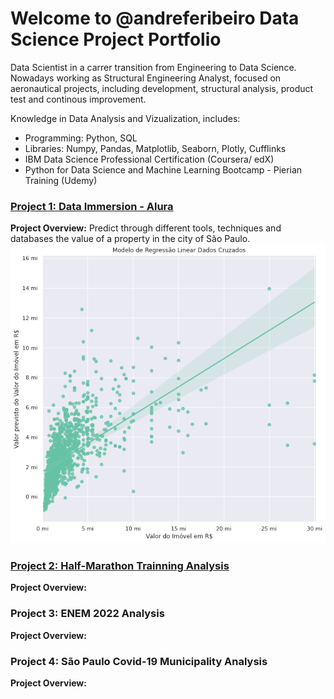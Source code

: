 # Welcome to @andreferibeiro Data Science Project Portfolio
Data Scientist in a carrer transition from Engineering to Data Science. Nowadays working as Structural Engineering Analyst, focused on aeronautical projects, including development, structural analysis, product test and continous improvement.

Knowledge in Data Analysis and Vizualization, includes:
- Programming: Python, SQL
- Libraries: Numpy, Pandas, Matplotlib, Seaborn, Plotly, Cufflinks
- IBM Data Science Professional Certification (Coursera/ edX)
- Python for Data Science and Machine Learning Bootcamp - Pierian Training (Udemy)

### [Project 1: Data Immersion - Alura](https://github.com/andreferibeiro/imersao_dados_alura)
**Project Overview:** Predict through different tools, techniques and databases the value of a property in the city of São Paulo.
![](images/Aula_05b.png)


### [Project 2: Half-Marathon Trainning Analysis](https://github.com/andreferibeiro/mark01_half-marathon)
**Project Overview:** 


### Project 3: ENEM 2022 Analysis
**Project Overview:** 


### Project 4: São Paulo Covid-19 Municipality Analysis
**Project Overview:** 


